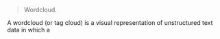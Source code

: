 > Wordcloud.

A wordcloud (or tag cloud) is a visual representation of 
unstructured text data in which a

